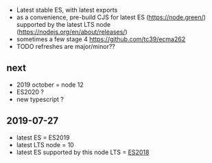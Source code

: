 
- Latest stable ES, with latest exports
- as a convenience, pre-build CJS for latest ES (https://node.green/) supported by the latest LTS node (https://nodejs.org/en/about/releases/)
- sometimes a few stage 4 https://github.com/tc39/ecma262
- TODO refreshes are major/minor??

## next
- 2019 october = node 12
- ES2020 ?
- new typescript ?


## 2019-07-27
* latest ES = ES2019
* latest LTS node = 10
* latest ES supported by this node LTS = [ES2018](https://node.green/#ES2018)

